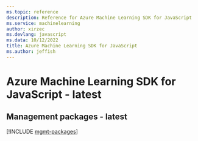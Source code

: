 ```yaml
---
ms.topic: reference
description: Reference for Azure Machine Learning SDK for JavaScript
ms.service: machinelearning
author: xirzec
ms.devlang: javascript
ms.data: 10/12/2022
title: Azure Machine Learning SDK for JavaScript
ms.author: jeffish
---
```

# Azure Machine Learning SDK for JavaScript - latest

## Management packages - latest
[!INCLUDE [mgmt-packages](machine-learning-mgmt-index.md)]